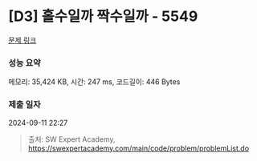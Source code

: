 # [D3] 홀수일까 짝수일까 - 5549 

[문제 링크](https://swexpertacademy.com/main/code/problem/problemDetail.do?contestProbId=AWWxpEDaAVoDFAW4) 

### 성능 요약

메모리: 35,424 KB, 시간: 247 ms, 코드길이: 446 Bytes

### 제출 일자

2024-09-11 22:27



> 출처: SW Expert Academy, https://swexpertacademy.com/main/code/problem/problemList.do